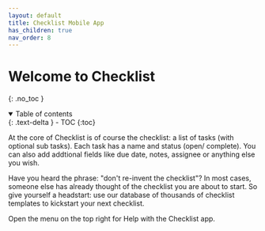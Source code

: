 ```yaml
---
layout: default
title: Checklist Mobile App
has_children: true
nav_order: 8
---
```

# Welcome to Checklist
{: .no_toc }
<details open markdown="block">
  <summary>
    Table of contents
  </summary>
  {: .text-delta }
- TOC
{:toc}
</details>

At the core of Checklist is of course the checklist: a list of tasks (with optional sub tasks). Each task has a name and status (open/ complete). You can also add addtional fields like due date, notes, assignee or anything else you wish.

Have you heard the phrase: "don't re-invent the checklist"? In most cases, someone else has already thought of the checklist you are about to start. So give yourself a headstart: use our database of thousands of checklist templates to kickstart your next checklist.

Open the menu on the top right for Help with the Checklist app.